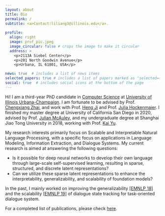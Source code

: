 ```yaml
---
layout: about
title: Bio
permalink: /
subtitle: <a>Contact:liliang3@illinois.edu</a>.
 
profile:
  align: right
  image: prof_pic.jpeg
  image_circular: false # crops the image to make it circular
  address: >
    <p>2113A Siebel Center</p>
    <p>201 North Goodwin Avenue</p>
    <p>Urbana, IL 61801, USA</p>

news: true  # includes a list of news items
selected_papers: true # includes a list of papers marked as "selected={true}"
social: true  # includes social icons at the bottom of the page
---
```


Hi! I am a third-year PhD candidate in [Computer Science](https://cs.illinois.edu/) at [University of Illinois Urbana-Champaign](https://illinois.edu/). I am fortunate to be advised by Prof. [Chengxiang Zhai](http://czhai.cs.illinois.edu/), and work with Prof. [Heng Ji](http://blender.cs.illinois.edu/hengji.html) and Prof. [Julia Hockenmaier](https://juliahmr.cs.illinois.edu/). I finished my master degree at University of California San Diego in 2020, advised by Prof. [Julian McAuley](https://cseweb.ucsd.edu/~jmcauley/), and my undergraduate degree at Shanghai Jiao Tong University in 2018, working with Prof. [Kai Yu](https://x-lance.sjtu.edu.cn/en/members/kai_yu).

My research interests primarily focus on Scalable and Interpretable Natural Language Processing, with a specific focus on applications in Language Modeling, Information Extraction, and Dialogue Systems. My current research is aimed at answering the following questions:
* Is it possible for deep neural networks to develop their own language through large-scale self-supervised learning, resulting in sparse, structured, and discrete latent representations?
* Can we utilize these sparse latent representations to enhance the interpretability, generalizability, and scalability of foundation models? 

In the past, I mainly worked on improving the generalizability [[EMNLP 18]](https://arxiv.org/abs/1810.09587) and the scalability [[EMNLP 19]](https://arxiv.org/abs/1909.00754) of dialogue state tracking for task-oriented dialogue system. 

For a completed list of publications, please check [here](/publications/).

<!-- **I am open to research intership in summer 2023, please feel free to drop me an email if you find me a good match!** 
 -->

